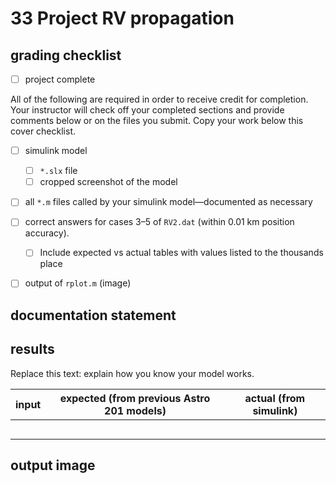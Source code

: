 # 33 Project RV propagation

## grading checklist

- [ ] project complete

All of the following are required in order to receive credit for completion. Your instructor will check off your completed sections and provide comments below or on the files you submit. Copy your work below this cover checklist.

- [ ] simulink model
  
  - [ ] `*.slx` file
  - [ ] cropped screenshot of the model

- [ ] all `*.m` files called by your simulink model—documented as necessary

- [ ] correct answers for cases 3–5 of `RV2.dat` (within 0.01 km position accuracy). 
  
  - [ ] Include expected vs actual tables with values listed to the thousands place
- [ ] output of `rplot.m` (image)

## documentation statement

## results

Replace this text: explain how you know your model works. 

| input | expected (from previous Astro 201 models) | actual (from simulink) |
| ----- | ----------------------------------------- | ---------------------- |
|       |                                           |                        |
|       |                                           |                        |
|       |                                           |                        |
|       |                                           |                        |
|       |                                           |                        |

## output image
